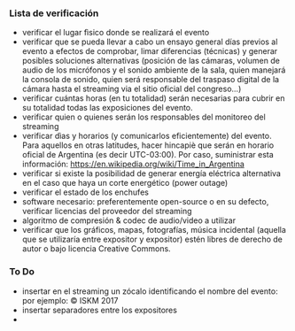 ### Lista de verificación
* verificar el lugar fìsico donde se realizará el evento
* verificar que se pueda llevar a cabo un ensayo general días previos al evento a efectos de comprobar, limar diferencias (técnicas) y generar posibles soluciones alternativas (posición de las cámaras, volumen de audio de los micrófonos y el sonido ambiente de la sala, quien manejará la consola de sonido, quien será responsable del traspaso digital de la cámara hasta el streaming via el sitio oficial del congreso...) 
* verificar cuántas horas (en tu totalidad) serán necesarias para cubrir en su totalidad todas las exposiciones del evento. 
* verificar quien o quienes serán los responsables del monitoreo del streaming
* verificar dìas y horarios (y comunicarlos eficientemente) del evento. Para aquellos en otras latitudes, hacer hincapiè que serán en horario oficial de Argentina (es decir UTC-03:00). Por caso, suministrar esta información: https://en.wikipedia.org/wiki/Time_in_Argentina
* verificar si existe la posibilidad de generar energía eléctrica alternativa en el caso que haya un corte energético (power outage)
* verificar el estado de los enchufes
* software necesario: preferentemente open-source o en su defecto, verificar licencias del proveedor del streaming
* algoritmo de compresión & codec de audio/video a utilizar
* verificar que los gráficos, mapas, fotografías, música incidental (aquella que se utilizaría entre expositor y expositor) estén libres de derecho de autor o bajo licencia Creative Commons.

### To Do
* insertar en el streaming un zócalo identificando el nombre del evento: por ejemplo: © ISKM 2017 
* insertar separadores entre los expositores
* 


